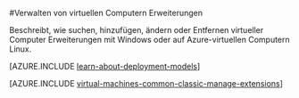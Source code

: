 <properties
 pageTitle="Verwalten von virtuellen Computern Erweiterungen | Microsoft Azure"
 description="Beschreibt das Hinzufügen, suchen, aktualisieren und Erweiterungen bei Azure-virtuellen Computern, in dem Bereitstellungsmodell klassischen entfernen."
 services="virtual-machines-windows"
 documentationCenter=""
 authors="squillace"
 manager="timlt"
 editor=""
 tags="azure-service-management"/>
<tags
 ms.service="virtual-machines-windows"
 ms.devlang="na"
 ms.topic="article"
 ms.tgt_pltfrm="vm-windows"
 ms.workload="infrastructure-services"
 ms.date="08/29/2016"
 ms.author="rasquill"/>

#<a name="manage-virtual-machine-extensions"></a>Verwalten von virtuellen Computern Erweiterungen

Beschreibt, wie suchen, hinzufügen, ändern oder Entfernen virtueller Computer Erweiterungen mit Windows oder auf Azure-virtuellen Computern Linux.

[AZURE.INCLUDE [learn-about-deployment-models](../../includes/learn-about-deployment-models-classic-include.md)]

[AZURE.INCLUDE [virtual-machines-common-classic-manage-extensions](../../includes/virtual-machines-common-classic-manage-extensions.md)]
